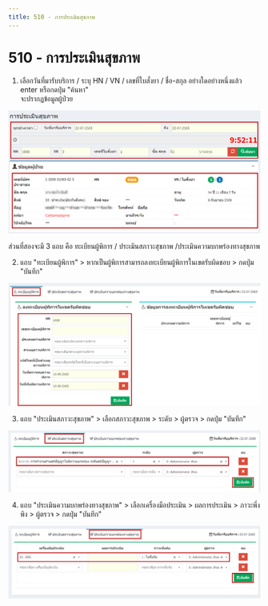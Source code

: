 ```yaml
---
title: 510 - การประเมินสุขภาพ
---
```


# 510 - การประเมินสุขภาพ

1. เลือกวันที่มารับบริการ / ระบุ HN / VN / เลขที่ใบสั่งยา / ชื่อ-สกุล อย่างใดอย่างหนึ่งแล้ว enter หรือกดปุ่ม "ค้นหา"  
จะปรากฏข้อมูลผู้ป่วย

![Logo](./img/image510-1.png)

ส่วนที่สองจะมี 3 แถบ คือ ทะเบียนผู้พิการ / ประเมินสภาวะสุขภาพ /ประเมินความบกพร่องทางสุขภาพ

2. แถบ "ทะเบียนผู้พิการ" > หากเป็นผู้พิการสามารถลงทะเบียนผู้พิการในเขตรับผิดชอบ > กดปุ่ม "บันทึก"

![Logo](./img/image510-2.png)

3. แถบ "ประเมินสภาวะสุขภาพ" > เลือกสภาวะสุขภาพ > ระดับ > ผู้ตรวจ > กดปุ่ม "บันทึก"

![Logo](./img/image510-3.png)

4. แถบ "ประเมินความบกพร่องทางสุขภาพ" > เลือกเครื่องมือประเมิน > ผลการประเมิน > ภาวะพึ่งพิง > ผู้ตรวจ > กดปุ่ม "บันทึก"

![Logo](./img/image510-4.png)
